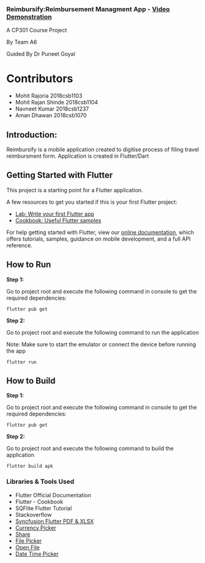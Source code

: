 ### Reimbursify:Reimbursement Managment App -  [Video Demonstration](https://www.youtube.com/watch?v=89dgbFZ55xA&t=1s)
A CP301 Course Project

By Team A6  

Guided By Dr Puneet Goyal

# Contributors
* Mohit Rajoria 2018csb1103
* Mohit Rajan Shinde 2018csb1104
* Navneet Kumar 2018csb1237
* Aman Dhawan 2018csb1070


## Introduction:
Reimbursify is a mobile application created to digitise process of filing travel reimbursment form.
Application is created in Flutter/Dart

## Getting Started with Flutter

This project is a starting point for a Flutter application.

A few resources to get you started if this is your first Flutter project:

- [Lab: Write your first Flutter app](https://flutter.dev/docs/get-started/codelab)
- [Cookbook: Useful Flutter samples](https://flutter.dev/docs/cookbook)

For help getting started with Flutter, view our
[online documentation](https://flutter.dev/docs), which offers tutorials,
samples, guidance on mobile development, and a full API reference.

## How to Run

**Step 1:**

Go to project root and execute the following command in console to get the required dependencies: 

```
flutter pub get 
```

**Step 2:**

Go to project root and execute the following command to run the application

Note: Make sure to start the emulator or connect the device before running the app

```
flutter run
```

## How to Build

**Step 1:**

Go to project root and execute the following command in console to get the required dependencies: 

```
flutter pub get 
```

**Step 2:**

Go to project root and execute the following command to build the application

```
flutter build apk
```


### Libraries & Tools Used

* Flutter Official Documentation
* Flutter - Cookbook
* SQFlite Flutter Tutorial
* Stackoverflow
* [Syncfusion Flutter PDF & XLSX](https://pub.dev/packages/syncfusion_flutter_pdf)
* [Currency Picker](https://pub.dev/packages/currency_picker/versions/2.0.3)
* [Share](https://pub.dev/packages/shared_preferences)
* [File Picker](https://pub.dev/packages/file_picker)
* [Open File](https://pub.dev/packages/open_file)
* [Date Time Picker](https://pub.dev/packages/date_time_picker)

